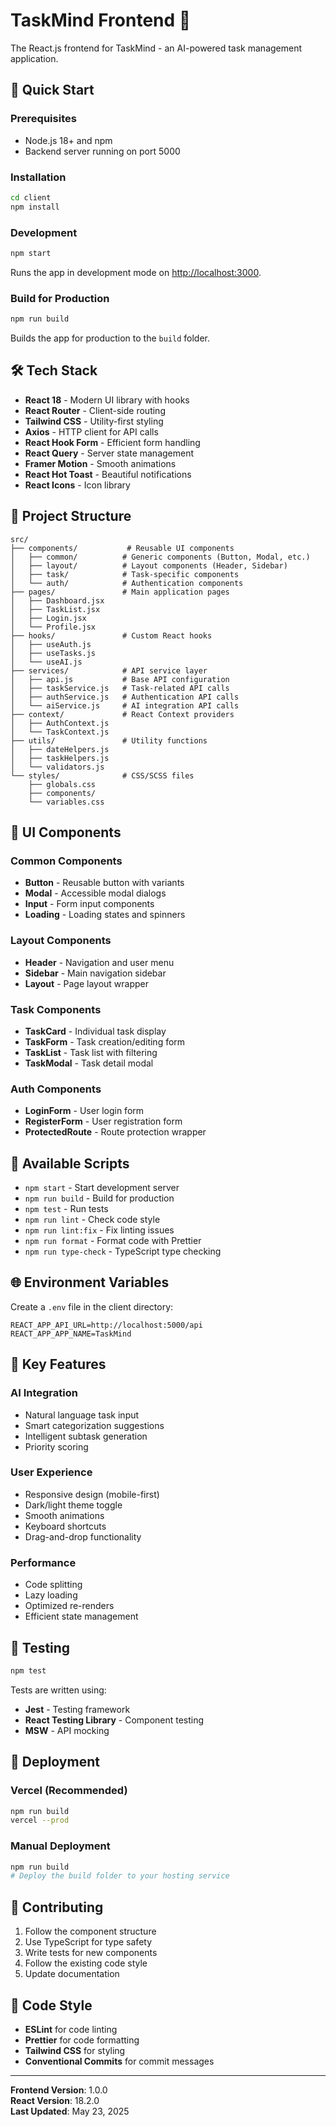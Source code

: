# TaskMind Frontend 🎨

The React.js frontend for TaskMind - an AI-powered task management application.

## 🚀 Quick Start

### Prerequisites
- Node.js 18+ and npm
- Backend server running on port 5000

### Installation
```bash
cd client
npm install
```

### Development
```bash
npm start
```
Runs the app in development mode on [http://localhost:3000](http://localhost:3000).

### Build for Production
```bash
npm run build
```
Builds the app for production to the `build` folder.

## 🛠️ Tech Stack

- **React 18** - Modern UI library with hooks
- **React Router** - Client-side routing
- **Tailwind CSS** - Utility-first styling
- **Axios** - HTTP client for API calls
- **React Hook Form** - Efficient form handling
- **React Query** - Server state management
- **Framer Motion** - Smooth animations
- **React Hot Toast** - Beautiful notifications
- **React Icons** - Icon library

## 📁 Project Structure

```
src/
├── components/           # Reusable UI components
│   ├── common/          # Generic components (Button, Modal, etc.)
│   ├── layout/          # Layout components (Header, Sidebar)
│   ├── task/            # Task-specific components
│   └── auth/            # Authentication components
├── pages/               # Main application pages
│   ├── Dashboard.jsx
│   ├── TaskList.jsx
│   ├── Login.jsx
│   └── Profile.jsx
├── hooks/               # Custom React hooks
│   ├── useAuth.js
│   ├── useTasks.js
│   └── useAI.js
├── services/            # API service layer
│   ├── api.js           # Base API configuration
│   ├── taskService.js   # Task-related API calls
│   ├── authService.js   # Authentication API calls
│   └── aiService.js     # AI integration API calls
├── context/             # React Context providers
│   ├── AuthContext.js
│   └── TaskContext.js
├── utils/               # Utility functions
│   ├── dateHelpers.js
│   ├── taskHelpers.js
│   └── validators.js
└── styles/              # CSS/SCSS files
    ├── globals.css
    ├── components/
    └── variables.css
```

## 🎨 UI Components

### Common Components
- **Button** - Reusable button with variants
- **Modal** - Accessible modal dialogs
- **Input** - Form input components
- **Loading** - Loading states and spinners

### Layout Components
- **Header** - Navigation and user menu
- **Sidebar** - Main navigation sidebar
- **Layout** - Page layout wrapper

### Task Components
- **TaskCard** - Individual task display
- **TaskForm** - Task creation/editing form
- **TaskList** - Task list with filtering
- **TaskModal** - Task detail modal

### Auth Components
- **LoginForm** - User login form
- **RegisterForm** - User registration form
- **ProtectedRoute** - Route protection wrapper

## 🔧 Available Scripts

- `npm start` - Start development server
- `npm run build` - Build for production
- `npm test` - Run tests
- `npm run lint` - Check code style
- `npm run lint:fix` - Fix linting issues
- `npm run format` - Format code with Prettier
- `npm run type-check` - TypeScript type checking

## 🌐 Environment Variables

Create a `.env` file in the client directory:

```env
REACT_APP_API_URL=http://localhost:5000/api
REACT_APP_APP_NAME=TaskMind
```

## 🎯 Key Features

### AI Integration
- Natural language task input
- Smart categorization suggestions
- Intelligent subtask generation
- Priority scoring

### User Experience
- Responsive design (mobile-first)
- Dark/light theme toggle
- Smooth animations
- Keyboard shortcuts
- Drag-and-drop functionality

### Performance
- Code splitting
- Lazy loading
- Optimized re-renders
- Efficient state management

## 🧪 Testing

```bash
npm test
```

Tests are written using:
- **Jest** - Testing framework
- **React Testing Library** - Component testing
- **MSW** - API mocking

## 🚀 Deployment

### Vercel (Recommended)
```bash
npm run build
vercel --prod
```

### Manual Deployment
```bash
npm run build
# Deploy the build folder to your hosting service
```

## 🤝 Contributing

1. Follow the component structure
2. Use TypeScript for type safety
3. Write tests for new components
4. Follow the existing code style
5. Update documentation

## 📝 Code Style

- **ESLint** for code linting
- **Prettier** for code formatting
- **Tailwind CSS** for styling
- **Conventional Commits** for commit messages

---

**Frontend Version**: 1.0.0  
**React Version**: 18.2.0  
**Last Updated**: May 23, 2025 